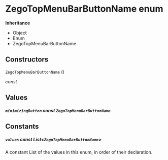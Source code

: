 

# ZegoTopMenuBarButtonName enum

**Inheritance**

- Object
- Enum
- ZegoTopMenuBarButtonName

## Constructors

`ZegoTopMenuBarButtonName` ()

  _const_ 

## Values

##### `minimizingButton` const `ZegoTopMenuBarButtonName`

## Constants

##### `values` const List&lt;`ZegoTopMenuBarButtonName`>

A constant List of the values in this enum, in order of their declaration.  


